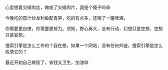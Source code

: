 [date]: 2019.08.09_21:04  
心里想着尖椒肉丝，做成了尖椒肉片，我是个傻子吗😄  

[date]: 2019.08.08_23:54  
今晚吃的茄汁炒龙利鱼配青笋，吃的有点多，还喝了一罐啤酒。  

[date]: 2018.08.06_03:18  
你需要更自律，你需要更努力。须知，野心再大，没有行动，幻想只是空想，空想只是妄想。

[date]: 2019.08.02_08:54  
搜索引擎是怎么工作的？我在想，如果一个网站，没有任何外链，搜索引擎是怎么收录它的？  

[date]: 2019.08.01_21:11  
最近开始自己做饭了，省钱又卫生，加油😄  
